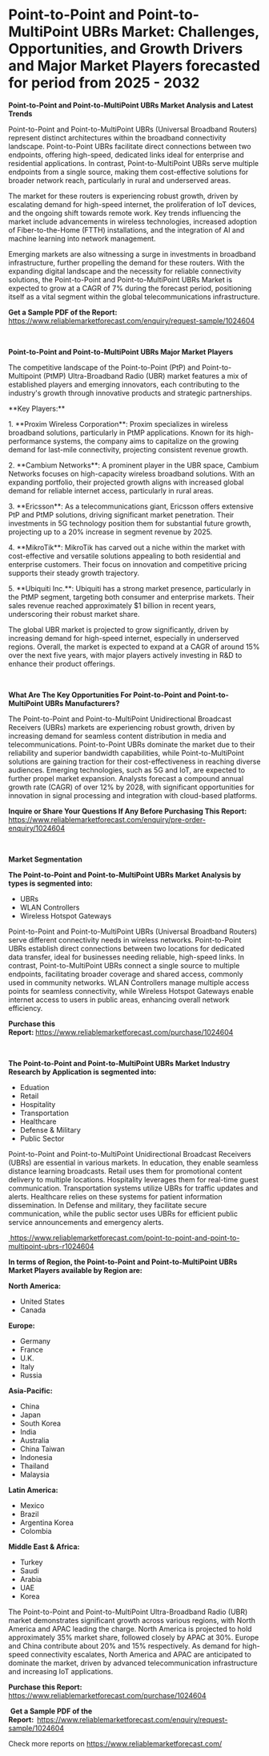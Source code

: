 <p><h1>Point-to-Point and Point-to-MultiPoint UBRs Market: Challenges, Opportunities, and Growth Drivers and Major Market Players forecasted for period from 2025 - 2032</h1></p><p><strong>Point-to-Point and Point-to-MultiPoint UBRs Market Analysis and Latest Trends</strong></p>
<p><p>Point-to-Point and Point-to-MultiPoint UBRs (Universal Broadband Routers) represent distinct architectures within the broadband connectivity landscape. Point-to-Point UBRs facilitate direct connections between two endpoints, offering high-speed, dedicated links ideal for enterprise and residential applications. In contrast, Point-to-MultiPoint UBRs serve multiple endpoints from a single source, making them cost-effective solutions for broader network reach, particularly in rural and underserved areas.</p><p>The market for these routers is experiencing robust growth, driven by escalating demand for high-speed internet, the proliferation of IoT devices, and the ongoing shift towards remote work. Key trends influencing the market include advancements in wireless technologies, increased adoption of Fiber-to-the-Home (FTTH) installations, and the integration of AI and machine learning into network management.</p><p>Emerging markets are also witnessing a surge in investments in broadband infrastructure, further propelling the demand for these routers. With the expanding digital landscape and the necessity for reliable connectivity solutions, the Point-to-Point and Point-to-MultiPoint UBRs Market is expected to grow at a CAGR of 7% during the forecast period, positioning itself as a vital segment within the global telecommunications infrastructure.</p></p>
<p><strong>Get a Sample PDF of the Report:&nbsp;</strong> <a href="https://www.reliablemarketforecast.com/enquiry/request-sample/1024604?utm_campaign=2294&utm_medium=2&utm_source=Github&utm_content=ia&utm_term=06042025&utm_id=point-to-point-and-point-to-multipoint-ubrs">https://www.reliablemarketforecast.com/enquiry/request-sample/1024604</a></p>
<p>&nbsp;</p>
<p><strong>Point-to-Point and Point-to-MultiPoint UBRs Major Market Players</strong></p>
<p><p>The competitive landscape of the Point-to-Point (PtP) and Point-to-Multipoint (PtMP) Ultra-Broadband Radio (UBR) market features a mix of established players and emerging innovators, each contributing to the industry's growth through innovative products and strategic partnerships.</p><p>**Key Players:**</p><p>1. **Proxim Wireless Corporation**: Proxim specializes in wireless broadband solutions, particularly in PtMP applications. Known for its high-performance systems, the company aims to capitalize on the growing demand for last-mile connectivity, projecting consistent revenue growth.</p><p>2. **Cambium Networks**: A prominent player in the UBR space, Cambium Networks focuses on high-capacity wireless broadband solutions. With an expanding portfolio, their projected growth aligns with increased global demand for reliable internet access, particularly in rural areas.</p><p>3. **Ericsson**: As a telecommunications giant, Ericsson offers extensive PtP and PtMP solutions, driving significant market penetration. Their investments in 5G technology position them for substantial future growth, projecting up to a 20% increase in segment revenue by 2025.</p><p>4. **MikroTik**: MikroTik has carved out a niche within the market with cost-effective and versatile solutions appealing to both residential and enterprise customers. Their focus on innovation and competitive pricing supports their steady growth trajectory.</p><p>5. **Ubiquiti Inc.**: Ubiquiti has a strong market presence, particularly in the PtMP segment, targeting both consumer and enterprise markets. Their sales revenue reached approximately $1 billion in recent years, underscoring their robust market share.</p><p>The global UBR market is projected to grow significantly, driven by increasing demand for high-speed internet, especially in underserved regions. Overall, the market is expected to expand at a CAGR of around 15% over the next five years, with major players actively investing in R&D to enhance their product offerings.</p></p>
<p>&nbsp;</p>
<p><strong>What Are The Key Opportunities For Point-to-Point and Point-to-MultiPoint UBRs Manufacturers?</strong></p>
<p><p>The Point-to-Point and Point-to-MultiPoint Unidirectional Broadcast Receivers (UBRs) markets are experiencing robust growth, driven by increasing demand for seamless content distribution in media and telecommunications. Point-to-Point UBRs dominate the market due to their reliability and superior bandwidth capabilities, while Point-to-MultiPoint solutions are gaining traction for their cost-effectiveness in reaching diverse audiences. Emerging technologies, such as 5G and IoT, are expected to further propel market expansion. Analysts forecast a compound annual growth rate (CAGR) of over 12% by 2028, with significant opportunities for innovation in signal processing and integration with cloud-based platforms.</p></p>
<p><strong>Inquire or Share Your Questions If Any Before Purchasing This Report:</strong> <a href="https://www.reliablemarketforecast.com/enquiry/pre-order-enquiry/1024604?utm_campaign=2294&utm_medium=2&utm_source=Github&utm_content=ia&utm_term=06042025&utm_id=point-to-point-and-point-to-multipoint-ubrs">https://www.reliablemarketforecast.com/enquiry/pre-order-enquiry/1024604</a></p>
<p>&nbsp;</p>
<p><strong>Market Segmentation</strong></p>
<p><strong>The Point-to-Point and Point-to-MultiPoint UBRs Market Analysis by types is segmented into:</strong></p>
<p><ul><li>UBRs</li><li>WLAN Controllers</li><li>Wireless Hotspot Gateways</li></ul></p>
<p><p>Point-to-Point and Point-to-MultiPoint UBRs (Universal Broadband Routers) serve different connectivity needs in wireless networks. Point-to-Point UBRs establish direct connections between two locations for dedicated data transfer, ideal for businesses needing reliable, high-speed links. In contrast, Point-to-MultiPoint UBRs connect a single source to multiple endpoints, facilitating broader coverage and shared access, commonly used in community networks. WLAN Controllers manage multiple access points for seamless connectivity, while Wireless Hotspot Gateways enable internet access to users in public areas, enhancing overall network efficiency.</p></p>
<p><strong>Purchase this Report:&nbsp;</strong><a href="https://www.reliablemarketforecast.com/purchase/1024604?utm_campaign=2294&utm_medium=2&utm_source=Github&utm_content=ia&utm_term=06042025&utm_id=point-to-point-and-point-to-multipoint-ubrs">https://www.reliablemarketforecast.com/purchase/1024604</a></p>
<p>&nbsp;</p>
<p><strong>The Point-to-Point and Point-to-MultiPoint UBRs Market Industry Research by Application is segmented into:</strong></p>
<p><ul><li>Eduation</li><li>Retail</li><li>Hospitality</li><li>Transportation</li><li>Healthcare</li><li>Defense & Military</li><li>Public Sector</li></ul></p>
<p><p>Point-to-Point and Point-to-MultiPoint Unidirectional Broadcast Receivers (UBRs) are essential in various markets. In education, they enable seamless distance learning broadcasts. Retail uses them for promotional content delivery to multiple locations. Hospitality leverages them for real-time guest communication. Transportation systems utilize UBRs for traffic updates and alerts. Healthcare relies on these systems for patient information dissemination. In Defense and military, they facilitate secure communication, while the public sector uses UBRs for efficient public service announcements and emergency alerts.</p></p>
<p><a href="https://www.reliablemarketforecast.com/point-to-point-and-point-to-multipoint-ubrs-r1024604?utm_campaign=2294&utm_medium=2&utm_source=Github&utm_content=ia&utm_term=06042025&utm_id=point-to-point-and-point-to-multipoint-ubrs">&nbsp;https://www.reliablemarketforecast.com/point-to-point-and-point-to-multipoint-ubrs-r1024604</a></p>
<p><strong>In terms of Region, the Point-to-Point and Point-to-MultiPoint UBRs Market Players available by Region are:</strong></p>
<p>
    <p> <strong> North America: </strong>
        <ul>
            <li>United States</li>
            <li>Canada</li>
        </ul>
        </p> 
    <p> <strong> Europe: </strong>
        <ul>
            <li>Germany</li>
            <li>France</li>
            <li>U.K.</li>
            <li>Italy</li>
            <li>Russia</li>
        </ul>
        </p> 
    <p> <strong> Asia-Pacific: </strong>
        <ul>
            <li>China</li>
            <li>Japan</li>
            <li>South Korea</li>
            <li>India</li>
            <li>Australia</li>
            <li>China Taiwan</li>
            <li>Indonesia</li>
            <li>Thailand</li>
            <li>Malaysia</li>
        </ul>
        </p> 
    <p> <strong> Latin America: </strong>
        <ul>
            <li>Mexico</li>
            <li>Brazil</li>
            <li>Argentina Korea</li>
            <li>Colombia</li>
        </ul>
        </p> 
    <p> <strong> Middle East & Africa: </strong>
        <ul>
            <li>Turkey</li>
            <li>Saudi</li>
            <li>Arabia</li>
            <li>UAE</li>
            <li>Korea</li>
        </ul>
    </p>
    </p>
<p><p>The Point-to-Point and Point-to-MultiPoint Ultra-Broadband Radio (UBR) market demonstrates significant growth across various regions, with North America and APAC leading the charge. North America is projected to hold approximately 35% market share, followed closely by APAC at 30%. Europe and China contribute about 20% and 15% respectively. As demand for high-speed connectivity escalates, North America and APAC are anticipated to dominate the market, driven by advanced telecommunication infrastructure and increasing IoT applications.</p></p>
<p><strong>Purchase this Report: </strong><a href="https://www.reliablemarketforecast.com/purchase/1024604?utm_campaign=2294&utm_medium=2&utm_source=Github&utm_content=ia&utm_term=06042025&utm_id=point-to-point-and-point-to-multipoint-ubrs">https://www.reliablemarketforecast.com/purchase/1024604</a></p>
<p>&nbsp;<strong>Get a Sample PDF of the Report:&nbsp;&nbsp;</strong><a href="https://www.reliablemarketforecast.com/enquiry/request-sample/1024604?utm_campaign=2294&utm_medium=2&utm_source=Github&utm_content=ia&utm_term=06042025&utm_id=point-to-point-and-point-to-multipoint-ubrs">https://www.reliablemarketforecast.com/enquiry/request-sample/1024604</a></p>
<p><strong></strong></p>
<p>Check more reports on <a href="https://www.reliablemarketforecast.com/?utm_campaign=2294&utm_medium=2&utm_source=Github&utm_content=ia&utm_term=06042025&utm_id=point-to-point-and-point-to-multipoint-ubrs">https://www.reliablemarketforecast.com/</a></p>